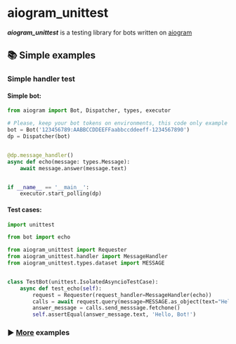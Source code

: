 # aiogram_unittest

***aiogram_unittest*** is a testing library for bots written on <a href="https://github.com/aiogram/aiogram">aiogram</a>

## 📚 Simple examples

### Simple handler test

#### Simple bot:

```python
from aiogram import Bot, Dispatcher, types, executor

# Please, keep your bot tokens on environments, this code only example
bot = Bot('123456789:AABBCCDDEEFFaabbccddeeff-1234567890')
dp = Dispatcher(bot)


@dp.message_handler()
async def echo(message: types.Message):
    await message.answer(message.text)


if __name__ == '__main__':
    executor.start_polling(dp)


```

#### Test cases:

```python
import unittest

from bot import echo

from aiogram_unittest import Requester
from aiogram_unittest.handler import MessageHandler
from aiogram_unittest.types.dataset import MESSAGE


class TestBot(unittest.IsolatedAsyncioTestCase):
    async def test_echo(self):
        request = Requester(request_handler=MessageHandler(echo))
        calls = await request.query(message=MESSAGE.as_object(text="Hello, Bot!"))
        answer_message = calls.send_messsage.fetchone()
        self.assertEqual(answer_message.text, 'Hello, Bot!')

```

### ▶️ <a href='https://OCCCAS/aiogram_unittest/examples'>More</a> examples

